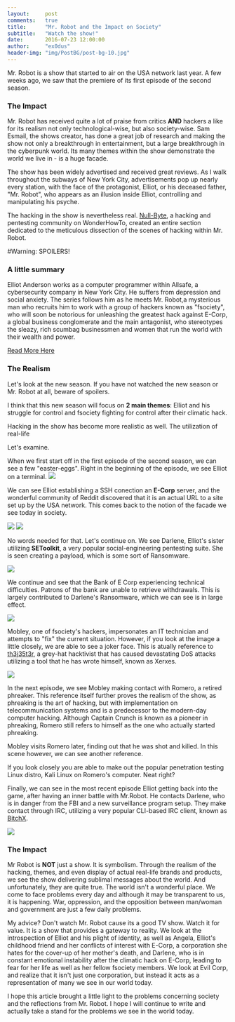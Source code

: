 ```yaml
---
layout:     post
comments:   true
title:      "Mr. Robot and the Impact on Society"
subtitle:   "Watch the show!"
date:       2016-07-23 12:00:00
author:     "ex0dus"
header-img: "img/PostBG/post-bg-10.jpg"
---
```


Mr. Robot is a show that started to air on the USA network last year. A few weeks ago, we saw that the premiere of its first episode of the second season.

### The Impact

Mr. Robot has received quite a lot of praise from critics __AND__ hackers a like for its realism not only technological-wise, but also society-wise. Sam Esmail, the shows creator, has done a great job of research and making the show not only a breakthrough in entertainment, but a large breakthrough in the cyberpunk world. Its many themes within the show demonstrate the world we live in - is a huge facade.

The show has been widely advertised and received great reviews. As I walk throughout the subways of New York City, advertisements pop up nearly every station, with the face of the protagonist, Elliot, or his deceased father, "Mr. Robot", who appears as an illusion inside Elliot, controlling and manipulating his psyche.

The hacking in the show is nevertheless real. [Null-Byte](http://null-byte.wonderhowto.com/how-to/mr-robot-hacks/), a hacking and pentesting community on WonderHowTo, created an entire section dedicated to the meticulous dissection of the scenes of hacking within Mr. Robot.

#Warning: SPOILERS!

### A little summary

Elliot Anderson works as a computer programmer within Allsafe, a cybersecurity company in New York City. He suffers from depression and social anxiety. The series follows him as he meets Mr. Robot,a mysterious man who recruits him to work with a group of hackers known as "fsociety", who will soon be notorious for unleashing the greatest hack against E-Corp, a global business conglomerate and the main antagonist, who stereotypes the sleazy, rich scumbag businessmen and women that run the world with their wealth and power.

[Read More Here](https://en.wikipedia.org/wiki/Mr._Robot_%28TV_series%29)

### The Realism

Let's look at the new season. If you have not watched the new season or Mr. Robot at all, beware of spoilers.

I think that this new season will focus on __2 main themes__: Elliot and his struggle for control and fsociety fighting for control after their climatic hack.

Hacking in the show has become more realistic as well. The utilization of real-life

Let's examine.

When we first start off in the first episode of the second season, we can see a few "easter-eggs". Right in the beginning of the episode, we see Elliot on a terminal.
![](/img/MrRobot/three.png)

We can see Elliot establishing a SSH conection an __E-Corp__ server, and the wonderful community of Reddit discovered that it is an actual URL to a site set up by the USA network. This comes back to the notion of the facade we see today in society.

![](/img/MrRobot/ecorp.png)
![](/img/MrRobot/evilcorp.png)

No words needed for that. Let's continue on. We see Darlene, Elliot's sister utilizing __SEToolkit__, a very popular social-engineering pentesting suite. She is seen creating a payload, which is some sort of Ransomware.

![](/img/MrRobot/two.png)

We continue and see that the Bank of E Corp experiencing technical difficulties. Patrons of the bank are unable to retrieve withdrawals. This is largely contributed to Darlene's Ransomware, which we can see is in large effect.

![](/img/MrRobot/one.png)

Mobley, one of fsociety's hackers, impersonates an IT technician and attempts to "fix" the current situation. However, if you look at the image a little closely, we are able to see a joker face. This is atually reference to [th3j35t3r](https://en.wikipedia.org/wiki/The_Jester_%28hacktivist%29), a grey-hat hacktivist that has caused devastating DoS attacks utilizing a tool that he has wrote himself, known as Xerxes.

![](/img/MrRobot/four.png)

In the next episode, we see Mobley making contact with Romero, a retired phreaker. This reference itself further proves the realism of the show, as phreaking is the art of hacking, but with implementation on telecommunication systems and is a predecessor to the modern-day computer hacking. Although Captain Crunch is known as a pioneer in phreaking, Romero still refers to himself as the one who actually started phreaking.

Mobley visits Romero later, finding out that he was shot and killed. In this scene however, we can see another reference.

If you look closely you are able to make out the popular penetration testing Linux distro, Kali Linux on Romero's computer. Neat right?

Finally, we can see in the most recent episode Elliot getting back into the game, after having an inner battle with Mr.Robot. He contacts Darlene, who is in danger from the FBI and a new surveillance program setup. They make contact through IRC, utilizing a very popular CLI-based IRC client, known as [BitchX](http://www.bitchx.com/).

![](/img/MrRobot/five.png)

### The Impact

Mr Robot is __NOT__ just a show. It is symbolism. Through the realism of the hacking, themes, and even display of actual real-life brands and products, we see the show delivering sublimal messages about the world. And unfortunately, they are quite true. The world isn't a wonderful place. We come to face problems every day and although it may be transparent to us, it is happening. War, oppression, and the opposition between man/woman and government are just a few daily problems.

My advice? Don't watch Mr. Robot cause its a good TV show. Watch it for value. It is a show that provides a gateway to reality. We look at the introspection of Elliot and his plight of identity, as well as Angela, Elliot's childhood friend and her conflicts of interest with E-Corp, a corporation she hates for the cover-up of her mother's death, and Darlene, who is in constant emotional instability after the climatic hack on E-Corp, leading to fear for her life as well as her fellow fsociety members. We look at Evil Corp, and realize that it isn't just one corporation, but instead it acts as a representation of many we see in our world today.

I hope this article brought a little light to the problems concerning society and the reflections from Mr. Robot. I hope I will continue to write and actually take a stand for the problems we see in the world today.
